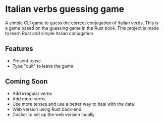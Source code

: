 # Italian verbs guessing game

A simple CLI game to guess the correct conjugation of Italian verbs. This is a game based on the guessing game in the Rust book. This project is made to learn Rust and simple Italian conjugation.

## Features
- Present tense
- Type "quit" to leave the game

## Coming Soon
- Add irregular verbs
- Add more verbs
- Use more tenses and use a better way to deal with the data
- Web version using Rust back-end
- Docker to set up the web version locally